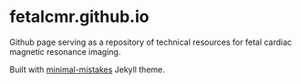 # fetalcmr.github.io

Github page serving as a repository of technical resources for fetal cardiac magnetic resonance imaging. 

Built with [minimal-mistakes](https://github.com/mmistakes/minimal-mistakes) Jekyll theme.
